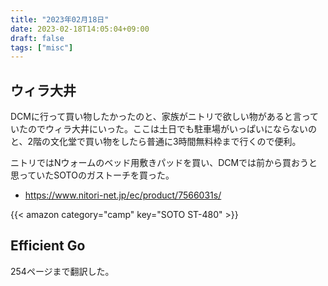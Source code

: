 ```yaml
---
title: "2023年02月18日"
date: 2023-02-18T14:05:04+09:00
draft: false
tags: ["misc"]
---
```


## ウィラ大井

DCMに行って買い物したかったのと、家族がニトリで欲しい物があると言っていたのでウィラ大井にいった。ここは土日でも駐車場がいっぱいにならないのと、2階の文化堂で買い物をしたら普通に3時間無料枠まで行くので便利。

ニトリではNウォームのベッド用敷きパッドを買い、DCMでは前から買おうと思っていたSOTOのガストーチを買った。

* <https://www.nitori-net.jp/ec/product/7566031s/>

{{< amazon category="camp" key="SOTO ST-480" >}}

## Efficient Go

254ページまで翻訳した。
